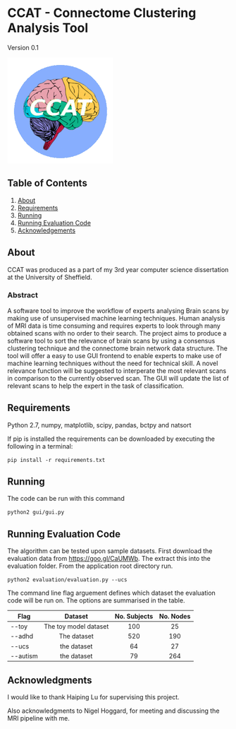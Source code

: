 # CCAT - Connectome Clustering Analysis Tool
Version 0.1

![alt text](https://github.com/acb14js/ccat/blob/master/gui/icon.gif "CCAT icon")

## Table of Contents
1. [About](#about)
2. [Requirements](#requirements)
3. [Running](#running)
4. [Running Evaluation Code](#running-evaluation-code)
5. [Acknowledgements](#acknowledgements)

## About

CCAT was produced as a part of my 3rd year computer science dissertation at the University of Sheffield.

### Abstract

A software tool to improve the workflow of experts analysing Brain scans by 
  making use of unsupervised machine learning techniques.
Human analysis of MRI data is time consuming and requires experts to look 
  through many obtained scans with no order to their search.
The project aims to produce a software tool to sort the relevance of brain
  scans by using a consensus clustering technique and the connectome brain 
  network data structure.
The tool will offer a easy to use GUI frontend to enable experts to make use of 
  machine learning techniques without the need for technical skill.
A novel relevance function will be suggested to interperate the most relevant scans in comparison to the
  currently observed scan.
The GUI will update the list of relevant scans to help the expert 
  in the task of classification.

## Requirements

Python 2.7, numpy, matplotlib, scipy, pandas, bctpy and natsort

If pip is installed the requirements can be downloaded by executing the 
  following in a terminal:

```
pip install -r requirements.txt
```

## Running
The code can be run with this command

```
python2 gui/gui.py
```
 
## Running Evaluation Code

The algorithm can be tested upon sample datasets.
First download the evaluation data from https://goo.gl/CaUMWb.
The extract this into the evaluation folder.
From the application root directory run.

```
python2 evaluation/evaluation.py --ucs
```

The command line flag arguement defines which dataset the evaluation code will be run on.
The options are summarised in the table.

| Flag          | Dataset             | No. Subjects  | No. Nodes |
| ------------- |:-------------------:|:-------------:|:---------:|
| --toy         |The toy model dataset|100            |25 	      |	
| --adhd        |The dataset          |520            |190 	      |	
| --ucs         |the dataset          |64             |27 	      |	
| --autism      |the dataset          |79             |264        |

## Acknowledgments

I would like to thank Haiping Lu for supervising this project.

Also acknowledgments to Nigel Hoggard, for meeting and discussing the MRI pipeline with me.

